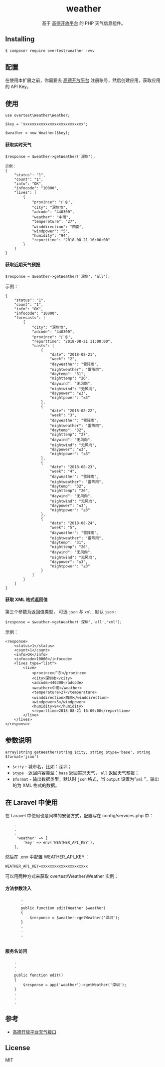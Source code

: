 <h1 align="center"> weather </h1>

<p align="center">基于 <a href="https://lbs.amap.com">高德开放平台</a> 的 PHP 天气信息组件。
                  
</p>



## Installing

```shell
$ composer require overtest/weather -vvv
```

## 配置

在使用本扩展之前，你需要去 <a href="https://lbs.amap.com">高德开放平台</a> 注册账号，然后创建应用，获取应用的 API Key。

## 使用
````
use overtest\Weather\Weather;

$key = 'xxxxxxxxxxxxxxxxxxxxxxxxxxx';

$weather = new Weather($key);
````
#### 获取实时天气
````
$response = $weather->getWeather('深圳');

示例：
{
    "status": "1",
    "count": "1",
    "info": "OK",
    "infocode": "10000",
    "lives": [
        {
            "province": "广东",
            "city": "深圳市",
            "adcode": "440300",
            "weather": "中雨",
            "temperature": "27",
            "winddirection": "西南",
            "windpower": "5",
            "humidity": "94",
            "reporttime": "2018-08-21 16:00:00"
        }
    ]
}
````
#### 获取近期天气预报
``````
$response = $weather->getWeather('深圳'，'all');
``````
示例：
``````
{
    "status": "1", 
    "count": "1", 
    "info": "OK", 
    "infocode": "10000", 
    "forecasts": [
        {
            "city": "深圳市", 
            "adcode": "440300", 
            "province": "广东", 
            "reporttime": "2018-08-21 11:00:00", 
            "casts": [
                {
                    "date": "2018-08-21", 
                    "week": "2", 
                    "dayweather": "雷阵雨", 
                    "nightweather": "雷阵雨", 
                    "daytemp": "31", 
                    "nighttemp": "26", 
                    "daywind": "无风向", 
                    "nightwind": "无风向", 
                    "daypower": "≤3", 
                    "nightpower": "≤3"
                }, 
                {
                    "date": "2018-08-22", 
                    "week": "3", 
                    "dayweather": "雷阵雨", 
                    "nightweather": "雷阵雨", 
                    "daytemp": "32", 
                    "nighttemp": "27", 
                    "daywind": "无风向", 
                    "nightwind": "无风向", 
                    "daypower": "≤3", 
                    "nightpower": "≤3"
                }, 
                {
                    "date": "2018-08-23", 
                    "week": "4", 
                    "dayweather": "雷阵雨", 
                    "nightweather": "雷阵雨", 
                    "daytemp": "32", 
                    "nighttemp": "26", 
                    "daywind": "无风向", 
                    "nightwind": "无风向", 
                    "daypower": "≤3", 
                    "nightpower": "≤3"
                }, 
                {
                    "date": "2018-08-24", 
                    "week": "5", 
                    "dayweather": "雷阵雨", 
                    "nightweather": "雷阵雨", 
                    "daytemp": "31", 
                    "nighttemp": "26", 
                    "daywind": "无风向", 
                    "nightwind": "无风向", 
                    "daypower": "≤3", 
                    "nightpower": "≤3"
                }
            ]
        }
    ]
}
``````
#### 获取 XML 格式返回值
第三个参数为返回值类型， 可选 `json` 与 `xml` , 默认 `json` :
```
$response = $weather->getWeather('深圳','all','xml');
```

示例：
``````
<response>
    <status>1</status>
    <count>1</count>
    <info>OK</info>
    <infocode>10000</infocode>
    <lives type="list">
        <live>
            <province>广东</province>
            <city>深圳市</city>
            <adcode>440300</adcode>
            <weather>中雨</weather>
            <temperature>27</temperature>
            <winddirection>西南</winddirection>
            <windpower>5</windpower>
            <humidity>94</humidity>
            <reporttime>2018-08-21 16:00:00</reporttime>
        </live>
    </lives>
</response>
``````

## 参数说明
``````
array|string getWeather(string $city, string $type='base', string $format='json')
``````

* `$city` - 城市名，比如：深圳；
* `$type` - 返回内容类型：`base` 返回实况天气， `all` 返回天气预报；
* `$format` - 输出数据类型，默认时 `json` 格式，当 `output` 设置为“`xml` ”，输出的为 XML 格式的数据。

## 在 Laravel 中使用

在 Laravel 中使用也是同样的安装方式，配置写在 config/services.php 中：
```$xslt
    .
    .
    .
     'weather' => [
        'key' => env('WEATHER_API_KEY'),
    ],
```
然后在 .env 中配置 WEATHER_API_KEY ：
```$xslt
WEATHER_API_KEY=xxxxxxxxxxxxxxxxxxxxx
```

可以用两种方式来获取 overtest\Weather\Weather 实例：

#### 方法参数注入

``` .
       .
       .
       public function edit(Weather $weather) 
       {
           $response = $weather->getWeather('深圳');
       }
       .
       .
       .
       
  ```

#### 服务名访问
```$xslt
    .
    .
    .
    public function edit() 
    {
        $response = app('weather')->getWeather('深圳');
    }
    .
    .
    .
```
## 参考

* <a href="https://lbs.amap.com/api/webservice/guide/api/weatherinfo/">高德开放平台天气接口</a>

## License

MIT